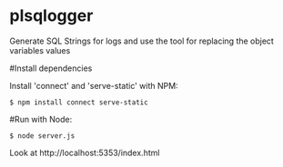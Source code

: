 # plsqlogger
Generate SQL Strings for logs and use the tool for replacing the object variables values

#Install dependencies 

Install 'connect' and 'serve-static' with NPM:

    $ npm install connect serve-static

#Run with Node:

    $ node server.js

Look at http://localhost:5353/index.html